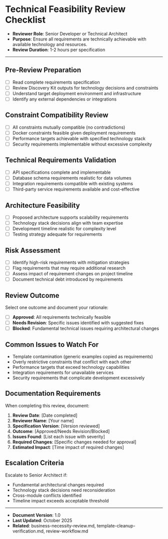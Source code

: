 # Technical Feasibility Review Checklist

- **Reviewer Role**: Senior Developer or Technical Architect
- **Purpose**: Ensure all requirements are technically achievable with available technology and resources.
- **Review Duration**: 1-2 hours per specification

---

## Pre-Review Preparation

- [ ] Read complete requirements specification
- [ ] Review Discovery Kit outputs for technology decisions and constraints
- [ ] Understand target deployment environment and infrastructure
- [ ] Identify any external dependencies or integrations

## Constraint Compatibility Review

- [ ] All constraints mutually compatible (no contradictions)
- [ ] Docker constraints feasible given deployment requirements
- [ ] Performance targets achievable with specified technology stack
- [ ] Security requirements implementable without excessive complexity

## Technical Requirements Validation

- [ ] API specifications complete and implementable
- [ ] Database schema requirements realistic for data volumes
- [ ] Integration requirements compatible with existing systems
- [ ] Third-party service requirements available and cost-effective

## Architecture Feasibility

- [ ] Proposed architecture supports scalability requirements
- [ ] Technology stack decisions align with team expertise
- [ ] Development timeline realistic for complexity level
- [ ] Testing strategy adequate for requirements

## Risk Assessment

- [ ] Identify high-risk requirements with mitigation strategies
- [ ] Flag requirements that may require additional research
- [ ] Assess impact of requirement changes on project timeline
- [ ] Document technical debt introduced by requirements

## Review Outcome

Select one outcome and document your rationale:

- [ ] **Approved**: All requirements technically feasible
- [ ] **Needs Revision**: Specific issues identified with suggested fixes
- [ ] **Blocked**: Fundamental technical issues requiring architectural changes

## Common Issues to Watch For

- Template contamination (generic examples copied as requirements)
- Overly restrictive constraints that conflict with each other
- Performance targets that exceed technology capabilities
- Integration requirements for unavailable services
- Security requirements that complicate development excessively

## Documentation Requirements

When completing this review, document:

1. **Review Date**: [Date completed]
2. **Reviewer Name**: [Your name]
3. **Specification Version**: [Version reviewed]
4. **Outcome**: [Approved/Needs Revision/Blocked]
5. **Issues Found**: [List each issue with severity]
6. **Required Changes**: [Specific changes needed for approval]
7. **Estimated Impact**: [Time impact of required changes]

## Escalation Criteria

Escalate to Senior Architect if:

- Fundamental architectural changes required
- Technology stack decisions need reconsideration
- Cross-module conflicts identified
- Timeline impact exceeds acceptable threshold

---

- **Document Version**: 1.0
- **Last Updated**: October 2025
- **Related**: business-necessity-review.md, template-cleanup-verification.md, review-workflow.md
